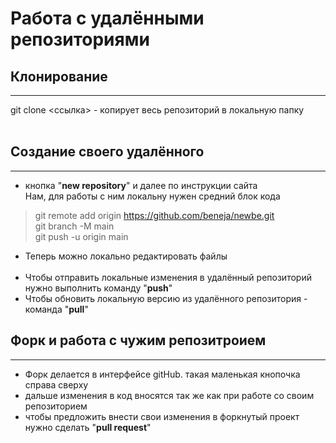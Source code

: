 # Работа с удалёнными репозиториями

## Клонирование
----
git clone <ссылка> - копирует весь репозиторий в локальную папку<br><br>
## Создание своего удалённого
----
* кнопка "**new repository**" и далее по инструкции сайта<br>
Нам, для работы с ним локальну нужен средний блок кода
>git remote add origin https://github.com/beneja/newbe.git<br>
git branch -M main<br>
git push -u origin main
* Теперь можно локально редактировать файлы<br><br>
* Чтобы отправить локальные изменения в удалённый репозиторий нужно выполнить команду "**push**"
* Чтобы обновить локальную версию из удалённого репозитория - команда "**pull**"

## Форк и работа с чужим репозитроием
***
* Форк делается в интерфейсе gitHub. такая маленькая кнопочка справа сверху
* дальше изменения в код вносятся так же как при работе со своим репозиторием
* чтобы предложить внести свои изменения в форкнутый проект нужно сделать "**pull request**"